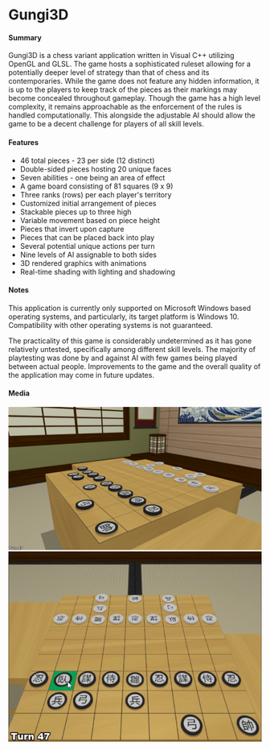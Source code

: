 # **Gungi3D**

#### Summary

Gungi3D is a chess variant application written in Visual C++ utilizing OpenGL and GLSL. The game hosts a sophisticated ruleset allowing for a potentially deeper level of strategy than that of chess and its contemporaries. While the game does not feature any hidden information, it is up to the players to keep track of the pieces as their markings may become concealed throughout gameplay. Though the game has a high level complexity, it remains approachable as the enforcement of the rules is handled computationally. This alongside the adjustable AI should allow the game to be a decent challenge for players of all skill levels.

#### Features

- 46 total pieces - 23 per side (12 distinct)
- Double-sided pieces hosting 20 unique faces
- Seven abilities - one being an area of effect
- A game board consisting of 81 squares (9 x 9)
- Three ranks (rows) per each player's territory
- Customized initial arrangement of pieces
- Stackable pieces up to three high
- Variable movement based on piece height
- Pieces that invert upon capture
- Pieces that can be placed back into play
- Several potential unique actions per turn
- Nine levels of AI assignable to both sides
- 3D rendered graphics with animations
- Real-time shading with lighting and shadowing

#### Notes

This application is currently only supported on Microsoft Windows based operating systems, and particularly, its target platform is Windows 10. Compatibility with other operating systems is not guaranteed.

The practicality of this game is considerably undetermined as it has gone relatively untested, specifically among different skill levels. The majority of playtesting was done by and against AI with few games being played between actual people. Improvements to the game and the overall quality of the application may come in future updates.

#### Media

![Gungi3D](/Media/Gungi3D_1.png "Gungi3D")
![Gungi3D](/Media/Gungi3D_2.gif "Gungi3D")
